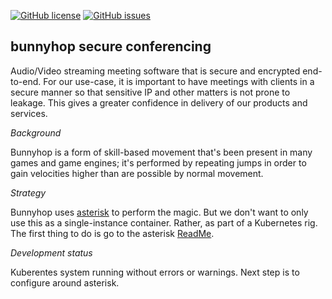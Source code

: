 [![GitHub license](https://img.shields.io/github/license/cartheur-research/bunnyhop)](https://github.com/cartheur-research/bunnyhop/blob/main/LICENSE)
[![GitHub issues](https://img.shields.io/github/issues/cartheur-research/bunnyhop)](https://github.com/cartheur-research/bunnyhop/issues)

## bunnyhop secure conferencing

Audio/Video streaming meeting software that is secure and encrypted end-to-end. For our use-case, it is important to have meetings with clients in a secure manner so that sensitive IP and other matters is not prone to leakage. This gives a greater confidence in delivery of our products and services.

_Background_

Bunnyhop is a form of skill-based movement that's been present in many games and game engines; it's performed by repeating jumps in order to gain velocities higher than are possible by normal movement.

_Strategy_

Bunnyhop uses [asterisk](https://github.com/Cartheur-Research/asterisk) to perform the magic. But we don't want to only use this as a single-instance container. Rather, as part of a Kubernetes rig. The first thing to do is go to the asterisk [ReadMe](/asterisk/README.md).

_Development status_

Kuberentes system running without errors or warnings. Next step is to configure around asterisk.